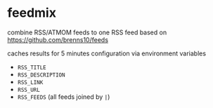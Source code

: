 # feedmix

combine RSS/ATMOM feeds to one RSS feed
based on https://github.com/brenns10/feeds

caches results for 5 minutes
configuration via environment variables

- `RSS_TITLE`
- `RSS_DESCRIPTION`
- `RSS_LINK`
- `RSS_URL`
- `RSS_FEEDS` (all feeds joined by `|`)
